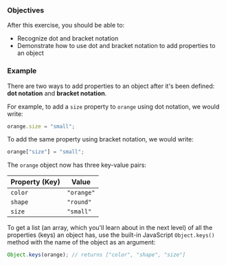 <!--{ ids:[176], language:'JavaScript', type:'workshop', order: 2, name:'Add Properties', description:'Add properties with dot or bracket notation' } -->

### Objectives

After this exercise, you should be able to:

- Recognize dot and bracket notation
- Demonstrate how to use dot and bracket notation to add properties to an object

### Example

There are two ways to add properties to an object after it's been defined: __dot notation__ and __bracket notation__.

For example, to add a `size` property to `orange` using dot notation, we would write:

```js
orange.size = "small";
```

To add the same property using bracket notation, we would write:

```js
orange["size"] = "small";
```

The `orange` object now has three key-value pairs:

| Property (Key) | Value      |
| -------------- | ---------- |
| `color`        | `"orange"` |
| `shape`	       | `"round"`  |
| `size`         | `"small"`  |

To get a list (an array, which you'll learn about in the next level) of all the properties (keys) an object has, use the built-in JavaScript `Object.keys()` method with the name of the object as an argument:

```js
Object.keys(orange); // returns ["color", "shape", "size"]
```
